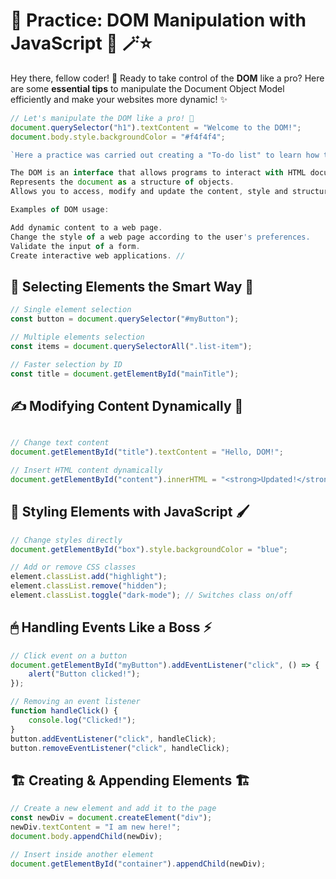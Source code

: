 # 🌟 Practice: DOM Manipulation with JavaScript 🚀 🪄⭐

Hey there, fellow coder! 👋 Ready to take control of the **DOM** like a pro? Here are some **essential tips** to manipulate the Document Object Model efficiently and make your websites more dynamic! ✨  

```js
// Let's manipulate the DOM like a pro! 🚀
document.querySelector("h1").textContent = "Welcome to the DOM!";
document.body.style.backgroundColor = "#f4f4f4";

`Here a practice was carried out creating a "To-do list" to learn how to use the DOM together with HTML5/CSS.`

The DOM is an interface that allows programs to interact with HTML documents.
Represents the document as a structure of objects.
Allows you to access, modify and update the content, style and structure of the document.

Examples of DOM usage:

Add dynamic content to a web page.
Change the style of a web page according to the user's preferences.
Validate the input of a form.
Create interactive web applications. //
```

## 📌 Selecting Elements the Smart Way 🎯

``` js
// Single element selection
const button = document.querySelector("#myButton");

// Multiple elements selection
const items = document.querySelectorAll(".list-item");

// Faster selection by ID
const title = document.getElementById("mainTitle");

```
## ✍️ Modifying Content Dynamically 📝

```js

// Change text content
document.getElementById("title").textContent = "Hello, DOM!";

// Insert HTML content dynamically
document.getElementById("content").innerHTML = "<strong>Updated!</strong>";

```

## 🎨 Styling Elements with JavaScript 🖌

```js
// Change styles directly
document.getElementById("box").style.backgroundColor = "blue";

// Add or remove CSS classes
element.classList.add("highlight");  
element.classList.remove("hidden");  
element.classList.toggle("dark-mode"); // Switches class on/off
```

## 🖱 Handling Events Like a Boss ⚡
```js
// Click event on a button
document.getElementById("myButton").addEventListener("click", () => {
    alert("Button clicked!");
});

// Removing an event listener
function handleClick() {
    console.log("Clicked!");
}
button.addEventListener("click", handleClick);
button.removeEventListener("click", handleClick);
```

## 🏗 Creating & Appending Elements 🏗

```js
// Create a new element and add it to the page
const newDiv = document.createElement("div");
newDiv.textContent = "I am new here!";
document.body.appendChild(newDiv);

// Insert inside another element
document.getElementById("container").appendChild(newDiv);
````








